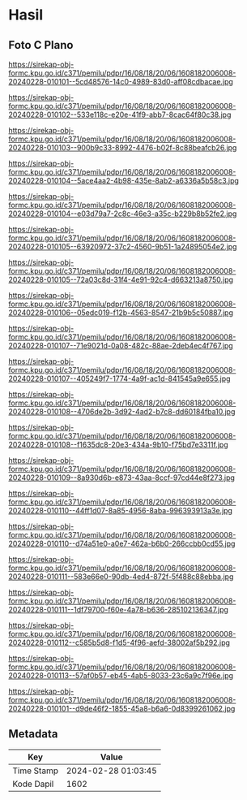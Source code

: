# Hasil

## Foto C Plano

https://sirekap-obj-formc.kpu.go.id/c371/pemilu/pdpr/16/08/18/20/06/1608182006008-20240228-010101--5cd48576-14c0-4989-83d0-aff08cdbacae.jpg

https://sirekap-obj-formc.kpu.go.id/c371/pemilu/pdpr/16/08/18/20/06/1608182006008-20240228-010102--533e118c-e20e-41f9-abb7-8cac64f80c38.jpg

https://sirekap-obj-formc.kpu.go.id/c371/pemilu/pdpr/16/08/18/20/06/1608182006008-20240228-010103--900b9c33-8992-4476-b02f-8c88beafcb26.jpg

https://sirekap-obj-formc.kpu.go.id/c371/pemilu/pdpr/16/08/18/20/06/1608182006008-20240228-010104--5ace4aa2-4b98-435e-8ab2-a6336a5b58c3.jpg

https://sirekap-obj-formc.kpu.go.id/c371/pemilu/pdpr/16/08/18/20/06/1608182006008-20240228-010104--e03d79a7-2c8c-46e3-a35c-b229b8b52fe2.jpg

https://sirekap-obj-formc.kpu.go.id/c371/pemilu/pdpr/16/08/18/20/06/1608182006008-20240228-010105--63920972-37c2-4560-9b51-1a24895054e2.jpg

https://sirekap-obj-formc.kpu.go.id/c371/pemilu/pdpr/16/08/18/20/06/1608182006008-20240228-010105--72a03c8d-31f4-4e91-92c4-d663213a8750.jpg

https://sirekap-obj-formc.kpu.go.id/c371/pemilu/pdpr/16/08/18/20/06/1608182006008-20240228-010106--05edc019-f12b-4563-8547-21b9b5c50887.jpg

https://sirekap-obj-formc.kpu.go.id/c371/pemilu/pdpr/16/08/18/20/06/1608182006008-20240228-010107--71e9021d-0a08-482c-88ae-2deb4ec4f767.jpg

https://sirekap-obj-formc.kpu.go.id/c371/pemilu/pdpr/16/08/18/20/06/1608182006008-20240228-010107--405249f7-1774-4a9f-ac1d-841545a9e655.jpg

https://sirekap-obj-formc.kpu.go.id/c371/pemilu/pdpr/16/08/18/20/06/1608182006008-20240228-010108--4706de2b-3d92-4ad2-b7c8-dd60184fba10.jpg

https://sirekap-obj-formc.kpu.go.id/c371/pemilu/pdpr/16/08/18/20/06/1608182006008-20240228-010108--f1635dc8-20e3-434a-9b10-f75bd7e3311f.jpg

https://sirekap-obj-formc.kpu.go.id/c371/pemilu/pdpr/16/08/18/20/06/1608182006008-20240228-010109--8a930d6b-e873-43aa-8ccf-97cd44e8f273.jpg

https://sirekap-obj-formc.kpu.go.id/c371/pemilu/pdpr/16/08/18/20/06/1608182006008-20240228-010110--44ff1d07-8a85-4956-8aba-996393913a3e.jpg

https://sirekap-obj-formc.kpu.go.id/c371/pemilu/pdpr/16/08/18/20/06/1608182006008-20240228-010110--d74a51e0-a0e7-462a-b6b0-266ccbb0cd55.jpg

https://sirekap-obj-formc.kpu.go.id/c371/pemilu/pdpr/16/08/18/20/06/1608182006008-20240228-010111--583e66e0-90db-4ed4-872f-5f488c88ebba.jpg

https://sirekap-obj-formc.kpu.go.id/c371/pemilu/pdpr/16/08/18/20/06/1608182006008-20240228-010111--1df79700-f60e-4a78-b636-285102136347.jpg

https://sirekap-obj-formc.kpu.go.id/c371/pemilu/pdpr/16/08/18/20/06/1608182006008-20240228-010112--c585b5d8-f1d5-4f96-aefd-38002af5b292.jpg

https://sirekap-obj-formc.kpu.go.id/c371/pemilu/pdpr/16/08/18/20/06/1608182006008-20240228-010113--57af0b57-eb45-4ab5-8033-23c6a9c7f96e.jpg

https://sirekap-obj-formc.kpu.go.id/c371/pemilu/pdpr/16/08/18/20/06/1608182006008-20240228-010101--d9de46f2-1855-45a8-b6a6-0d8399261062.jpg


## Metadata

| Key        | Value               |
| ---------- | ------------------- |
| Time Stamp | 2024-02-28 01:03:45 |
| Kode Dapil | 1602                |



